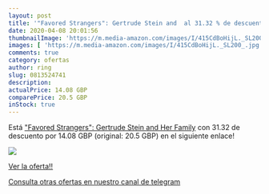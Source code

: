 ```yaml
---
layout: post
title: '"Favored Strangers": Gertrude Stein and  al 31.32 % de descuento'
date: 2020-04-08 20:01:56
thumbnailImage: 'https://m.media-amazon.com/images/I/415CdBoHijL._SL200_.jpg'
images: [ 'https://m.media-amazon.com/images/I/415CdBoHijL._SL200_.jpg' ]
comments: true
category: ofertas
author: ring
slug: 0813524741
description:
actualPrice: 14.08 GBP
comparePrice: 20.5 GBP
inStock: true
---
```


Está ["Favored Strangers": Gertrude Stein and Her Family](https://www.amazon.co.uk/dp/0813524741/?tag=redken01-21) con 31.32 de descuento por 14.08 GBP (original: 20.5 GBP) en el siguiente enlace!

[![](https://m.media-amazon.com/images/I/415CdBoHijL._SL200_.jpg)](https://www.amazon.co.uk/dp/0813524741/?tag=redken01-21)

[Ver la oferta!!](https://www.amazon.co.uk/dp/0813524741/?tag=redken01-21)

[Consulta otras ofertas en nuestro canal de telegram](https://t.me/s/ofertas25)
